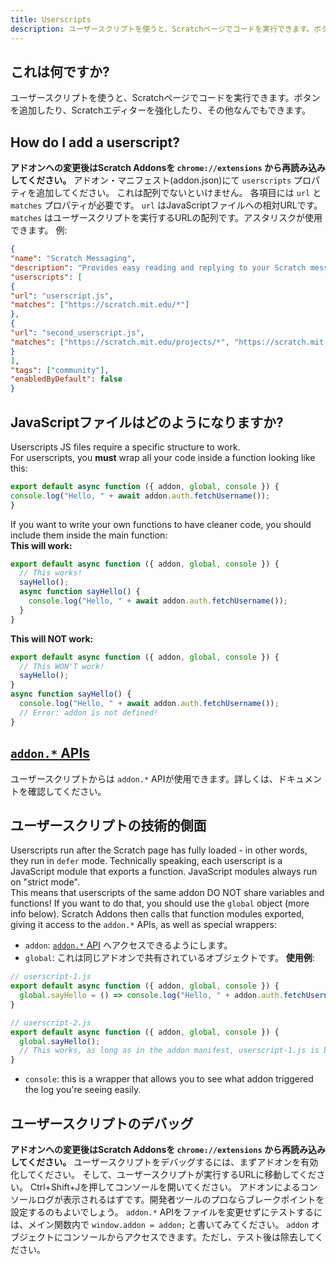 ```yaml
---
title: Userscripts
description: ユーザースクリプトを使うと、Scratchページでコードを実行できます。ボタンを追加したり、Scratchエディターを強化したり、その他なんでもできます。
---
```

## これは何ですか?
ユーザースクリプトを使うと、Scratchページでコードを実行できます。ボタンを追加したり、Scratchエディターを強化したり、その他なんでもできます。

## How do I add a userscript?
**アドオンへの変更後はScratch Addonsを `chrome://extensions` から再読み込みしてください。**
アドオン・マニフェスト(addon.json)にて `userscripts` プロパティを追加してください。
これは配列でないといけません。
各項目には `url` と `matches` プロパティが必要です。
`url` はJavaScriptファイルへの相対URLです。
`matches` はユーザースクリプトを実行するURLの配列です。アスタリスクが使用できます。
例:
```json
{
"name": "Scratch Messaging",
"description": "Provides easy reading and replying to your Scratch messages.",
"userscripts": [
{
"url": "userscript.js",
"matches": ["https://scratch.mit.edu/*"]
},
{
"url": "second_userscript.js",
"matches": ["https://scratch.mit.edu/projects/*", "https://scratch.mit.edu/users/*"]
}
],
"tags": ["community"],
"enabledByDefault": false
}
```

## JavaScriptファイルはどのようになりますか?
Userscripts JS files require a specific structure to work.  
For userscripts, you **must** wrap all your code inside a function looking like this:
```js
export default async function ({ addon, global, console }) {
console.log("Hello, " + await addon.auth.fetchUsername());
}
```
If you want to write your own functions to have cleaner code, you should include them inside the main function:  
**This will work:**
```js
export default async function ({ addon, global, console }) {
  // This works!
  sayHello();
  async function sayHello() {
    console.log("Hello, " + await addon.auth.fetchUsername());
  }
}
```
**This will NOT work:**
```js
export default async function ({ addon, global, console }) {
  // This WON'T work!
  sayHello();
}
async function sayHello() {
  console.log("Hello, " + await addon.auth.fetchUsername());
  // Error: addon is not defined!
}
```

## [`addon.*` APIs](/docs/developing/addon-apis-reference)
ユーザースクリプトからは `addon.*` APIが使用できます。詳しくは、ドキュメントを確認してください。

## ユーザースクリプトの技術的側面
Userscripts run after the Scratch page has fully loaded - in other words, they run in `defer` mode.
Technically speaking, each userscript is a JavaScript module that exports a function. JavaScript modules always run on "strict mode".  
This means that userscripts of the same addon DO NOT share variables and functions! If you want to do that, you should use the `global` object (more info below).
Scratch Addons then calls that function modules exported, giving it access to the `addon.*` APIs, as well as special wrappers:  
- `addon`: [`addon.*` API](/docs/developing/addon-apis-reference) へアクセスできるようにします。
- `global`: これは同じアドオンで共有されているオブジェクトです。 **使用例**:
```js
// userscript-1.js
export default async function ({ addon, global, console }) {
  global.sayHello = () => console.log("Hello, " + addon.auth.fetchUsername());
}

// userscript-2.js
export default async function ({ addon, global, console }) {
  global.sayHello();
  // This works, as long as in the addon manifest, userscript-1.js is before userscript-2.js in the userscripts array.
}
```
- `console`: this is a wrapper that allows you to see what addon triggered the log you're seeing easily.

## ユーザースクリプトのデバッグ
**アドオンへの変更後はScratch Addonsを `chrome://extensions` から再読み込みしてください。**
ユーザースクリプトをデバッグするには、まずアドオンを有効化してください。
そして、ユーザースクリプトが実行するURLに移動してください。
Ctrl+Shift+Jを押してコンソールを開いてください。
アドオンによるコンソールログが表示されるはずです。開発者ツールのプロならブレークポイントを設定するのもよいでしょう。
`addon.*` APIをファイルを変更せずにテストするには、メイン関数内で `window.addon = addon;` と書いてみてください。 `addon` オブジェクトにコンソールからアクセスできます。ただし、テスト後は除去してください。
